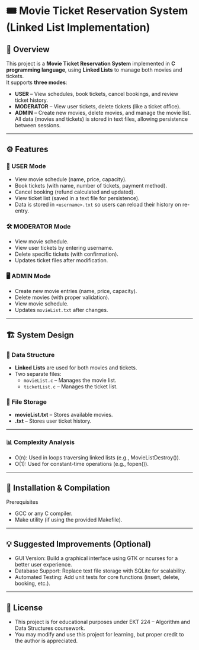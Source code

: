 # 🎟️ Movie Ticket Reservation System (Linked List Implementation)

## 📌 Overview
This project is a **Movie Ticket Reservation System** implemented in **C programming language**, using **Linked Lists** to manage both movies and tickets.  
It supports **three modes**:  
- **USER** – View schedules, book tickets, cancel bookings, and review ticket history.  
- **MODERATOR** – View user tickets, delete tickets (like a ticket office).  
- **ADMIN** – Create new movies, delete movies, and manage the movie list.  
All data (movies and tickets) is stored in text files, allowing persistence between sessions.

---

## ⚙️ Features
### 👥 USER Mode
- View movie schedule (name, price, capacity).
- Book tickets (with name, number of tickets, payment method).
- Cancel booking (refund calculated and updated).
- View ticket list (saved in a text file for persistence).
- Data is stored in `<username>.txt` so users can reload their history on re-entry.

### 🛠️ MODERATOR Mode
- View movie schedule.
- View user tickets by entering username.
- Delete specific tickets (with confirmation).
- Updates ticket files after modification.

### 🖥️ ADMIN Mode
- Create new movie entries (name, price, capacity).
- Delete movies (with proper validation).
- View movie schedule.
- Updates `movieList.txt` after changes.

---

## 🏗️ System Design
### 🔗 Data Structure
- **Linked Lists** are used for both movies and tickets.
- Two separate files:
  - `movieList.c` – Manages the movie list.
  - `ticketList.c` – Manages the ticket list.

### 📂 File Storage
- **movieList.txt** – Stores available movies.
- **<username>.txt** – Stores user ticket history.

---

### 📊 Complexity Analysis
- O(n): Used in loops traversing linked lists (e.g., MovieListDestroy()).
- O(1): Used for constant-time operations (e.g., fopen()).

---

## 🚀 Installation & Compilation
Prerequisites
- GCC or any C compiler.
- Make utility (if using the provided Makefile).

---

## 💡 Suggested Improvements (Optional)
- GUI Version: Build a graphical interface using GTK or ncurses for a better user experience.
- Database Support: Replace text file storage with SQLite for scalability.
- Automated Testing: Add unit tests for core functions (insert, delete, booking, etc.).

---

## 📜 License
- This project is for educational purposes under EKT 224 – Algorithm and Data Structures coursework.
- You may modify and use this project for learning, but proper credit to the author is appreciated.
